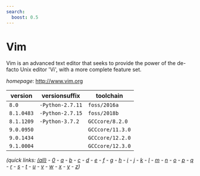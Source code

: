 ```yaml
---
search:
  boost: 0.5
---
```

# Vim

Vim is an advanced text editor that seeks to provide the power   of the de-facto Unix editor 'Vi', with a more complete feature set.

*homepage*: <http://www.vim.org>

version | versionsuffix | toolchain
--------|---------------|----------
``8.0`` | ``-Python-2.7.11`` | ``foss/2016a``
``8.1.0483`` | ``-Python-2.7.15`` | ``foss/2018b``
``8.1.1209`` | ``-Python-3.7.2`` | ``GCCcore/8.2.0``
``9.0.0950`` |  | ``GCCcore/11.3.0``
``9.0.1434`` |  | ``GCCcore/12.2.0``
``9.1.0004`` |  | ``GCCcore/12.3.0``


*(quick links: [(all)](../index.md) - [0](../0/index.md) - [a](../a/index.md) - [b](../b/index.md) - [c](../c/index.md) - [d](../d/index.md) - [e](../e/index.md) - [f](../f/index.md) - [g](../g/index.md) - [h](../h/index.md) - [i](../i/index.md) - [j](../j/index.md) - [k](../k/index.md) - [l](../l/index.md) - [m](../m/index.md) - [n](../n/index.md) - [o](../o/index.md) - [p](../p/index.md) - [q](../q/index.md) - [r](../r/index.md) - [s](../s/index.md) - [t](../t/index.md) - [u](../u/index.md) - [v](../v/index.md) - [w](../w/index.md) - [x](../x/index.md) - [y](../y/index.md) - [z](../z/index.md))*

